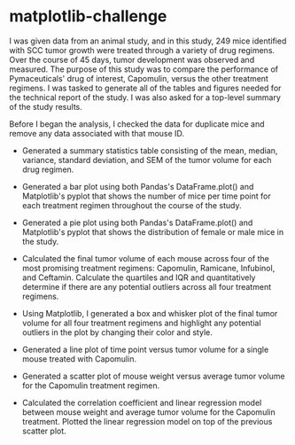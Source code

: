 # matplotlib-challenge

I was given data from an animal study, and in this study, 249 mice identified with SCC tumor growth were treated through a variety of drug regimens. Over the course of 45 days, tumor development was observed and measured. The purpose of this study was to compare the performance of Pymaceuticals' drug of interest, Capomulin, versus the other treatment regimens. I was tasked to generate all of the tables and figures needed for the technical report of the study. I was also asked for a top-level summary of the study results.

Before I began the analysis, I checked the data for duplicate mice and remove any data associated with that mouse ID.

- Generated a summary statistics table consisting of the mean, median, variance, standard deviation, and SEM of the tumor volume for each drug regimen.

- Generated a bar plot using both Pandas's DataFrame.plot() and Matplotlib's pyplot that shows the number of mice per time point for each treatment regimen throughout the    course of the study.

- Generated a pie plot using both Pandas's DataFrame.plot() and Matplotlib's pyplot that shows the distribution of female or male mice in the study.

- Calculated the final tumor volume of each mouse across four of the most promising treatment regimens: Capomulin, Ramicane, Infubinol, and Ceftamin. Calculate the quartiles and IQR and quantitatively determine if there are any potential outliers across all four treatment regimens.

- Using Matplotlib, I generated a box and whisker plot of the final tumor volume for all four treatment regimens and highlight any potential outliers in the plot by changing their color and style.

- Generated a line plot of time point versus tumor volume for a single mouse treated with Capomulin.

- Generated a scatter plot of mouse weight versus average tumor volume for the Capomulin treatment regimen.

- Calculated the correlation coefficient and linear regression model between mouse weight and average tumor volume for the Capomulin treatment. Plotted the linear regression model on top of the previous scatter plot.
